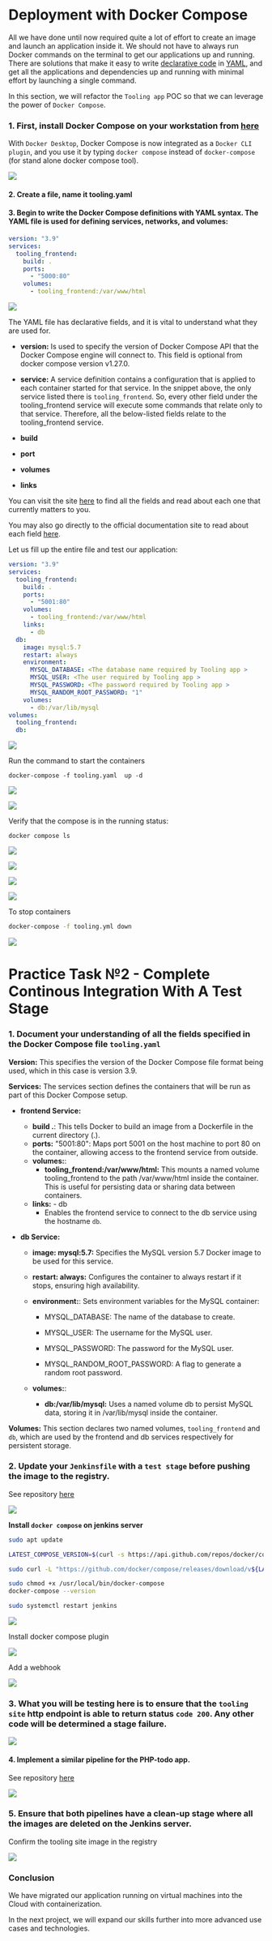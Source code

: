 # Deployment with Docker Compose

All we have done until now required quite a lot of effort to create an image and launch an application inside it. We should not have to always run Docker commands on the terminal to get our applications up and running. There are solutions that make it easy to write [declarative code](https://en.wikipedia.org/wiki/Declarative_programming) in [YAML](https://en.wikipedia.org/wiki/YAML), and get all the applications and dependencies up and running with minimal effort by launching a single command.

In this section, we will refactor the `Tooling app` POC so that we can leverage the power of `Docker Compose`.

### 1. First, install Docker Compose on your workstation from [here](https://docs.docker.com/compose/install/)

With `Docker Desktop`, Docker Compose is now integrated as a `Docker CLI plugin`, and you use it by typing `docker compose` instead of `docker-compose` (for stand alone docker compose tool).

![](image/compose.jpg)

#### 2. Create a file, name it tooling.yaml

#### 3. Begin to write the Docker Compose definitions with YAML syntax. The YAML file is used for defining services, networks, and volumes:

```yaml
version: "3.9"
services:
  tooling_frontend:
    build: .
    ports:
      - "5000:80"
    volumes:
      - tooling_frontend:/var/www/html
```

![](image/yaml.jpg)

The YAML file has declarative fields, and it is vital to understand what they are used for.

- **version:** Is used to specify the version of Docker Compose API that the Docker Compose engine will connect to. This field is optional from docker compose version v1.27.0.

- **service:** A service definition contains a configuration that is applied to each container started for that service. In the snippet above, the only service listed there is `tooling_frontend`. So, every other field under the tooling_frontend service will execute some commands that relate only to that service. Therefore, all the below-listed fields relate to the tooling_frontend service.
- **build**
- **port**
- **volumes**
- **links**

You can visit the site [here](https://www.balena.io/docs/reference/supervisor/docker-compose/) to find all the fields and read about each one that currently matters to you.

You may also go directly to the official documentation site to read about each field [here](https://docs.docker.com/compose/compose-file/compose-file-v3/).

Let us fill up the entire file and test our application:

```yaml
version: "3.9"
services:
  tooling_frontend:
    build: .
    ports:
      - "5001:80"
    volumes:
      - tooling_frontend:/var/www/html
    links:
      - db
  db:
    image: mysql:5.7
    restart: always
    environment:
      MYSQL_DATABASE: <The database name required by Tooling app >
      MYSQL_USER: <The user required by Tooling app >
      MYSQL_PASSWORD: <The password required by Tooling app >
      MYSQL_RANDOM_ROOT_PASSWORD: "1"
    volumes:
      - db:/var/lib/mysql
volumes:
  tooling_frontend:
  db:
```

![](image/tn.jpg)

Run the command to start the containers

```docker
docker-compose -f tooling.yaml  up -d
```

![](image/su.jpg)

![](image/su1.jpg)

Verify that the compose is in the running status:

```docker
docker compose ls
```

![](image/create.jpg)

![](image/v.jpg)

![](image/v1.jpg)

![](image/v2.jpg)

To stop containers

```bash
docker-compose -f tooling.yml down
```

![](image/rm.jpg)

# Practice Task №2 - Complete Continous Integration With A Test Stage

### 1. Document your understanding of all the fields specified in the Docker Compose file `tooling.yaml`

**Version:**
This specifies the version of the Docker Compose file format being used, which in this case is version 3.9.

**Services:**
The services section defines the containers that will be run as part of this Docker Compose setup.

- **frontend Service:**

  - **build .**: This tells Docker to build an image from a Dockerfile in the current directory (.).
  - **ports:** "5001:80": Maps port 5001 on the host machine to port 80 on the container, allowing access to the frontend service from outside.
  - **volumes:**:
    - **tooling_frontend:/var/www/html:** This mounts a named volume tooling_frontend to the path /var/www/html inside the container. This is useful for persisting data or sharing data between containers.
  - **links:** - db
    - Enables the frontend service to connect to the db service using the hostname `db`.

- **db Service:**

  - **image: mysql:5.7:** Specifies the MySQL version 5.7 Docker image to be used for this service.
  - **restart: always:** Configures the container to always restart if it stops, ensuring high availability.
  - **environment:**: Sets environment variables for the MySQL container:

    - MYSQL_DATABASE: The name of the database to create.

    - MYSQL_USER: The username for the MySQL user.

    - MYSQL_PASSWORD: The password for the MySQL user.
    - MYSQL_RANDOM_ROOT_PASSWORD: A flag to generate a random root password.

  - **volumes:**:
    - **db:/var/lib/mysql:** Uses a named volume db to persist MySQL data, storing it in /var/lib/mysql inside the container.

**Volumes:**
This section declares two named volumes, `tooling_frontend` and `db`, which are used by the frontend and db services respectively for persistent storage.

### 2. Update your `Jenkinsfile` with a `test stage` before pushing the image to the registry.

See repository [here](https://github.com/mimi-netizen/Docker-tooling.git)

![](image/file.jpg)

**Install `docker compose` on jenkins server**

```bash
sudo apt update

LATEST_COMPOSE_VERSION=$(curl -s https://api.github.com/repos/docker/compose/releases/latest | grep '"tag_name":' | sed -E 's/.*"v([^"]+)".*/\1/')

sudo curl -L "https://github.com/docker/compose/releases/download/v${LATEST_COMPOSE_VERSION}/docker-compose-$(uname -s)-$(uname -m)" -o /usr/local/bin/docker-compose

sudo chmod +x /usr/local/bin/docker-compose
docker-compose --version

sudo systemctl restart jenkins
```

![](image/dc.jpg)

Install docker compose plugin

![](image/dcb.jpg)

Add a webhook

![](image/wh.jpg)

### 3. What you will be testing here is to ensure that the `tooling site` http endpoint is able to return status `code 200`. Any other code will be determined a stage failure.

![](image/tools.jpg)

#### 4. Implement a similar pipeline for the PHP-todo app.

See repository [here](https://github.com/mimi-netizen/Docker-php-todo-app.git)

![](image/td.jpg)

### 5. Ensure that both pipelines have a clean-up stage where all the images are deleted on the Jenkins server.

Confirm the tooling site image in the registry

![](image/docker-hub.jpg)

### Conclusion

We have migrated our application running on virtual machines into the Cloud with containerization.

In the next project, we will expand our skills further into more advanced use cases and technologies.
